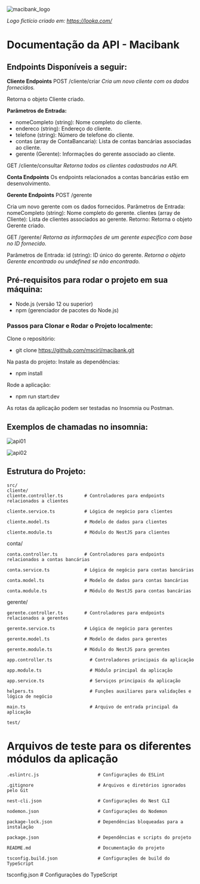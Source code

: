 ![macibank_logo](https://github.com/mscirl/macibank/assets/143663252/e7856599-660a-4db9-90e0-3f28779590ae)

_Logo fictício criado em: https://looka.com/_

# Documentação da API - Macibank

## Endpoints Disponíveis a seguir:

**Cliente Endpoints**
POST /cliente/criar
_Cria um novo cliente com os dados fornecidos._

Retorna o objeto Cliente criado.

**Parâmetros de Entrada:**
* nomeCompleto (string): Nome completo do cliente.
* endereco (string): Endereço do cliente.
* telefone (string): Número de telefone do cliente.
* contas (array de ContaBancaria): Lista de contas bancárias associadas ao cliente.
* gerente (Gerente): Informações do gerente associado ao cliente.


GET /cliente/consultar
_Retorna todos os clientes cadastrados na API._

**Conta Endpoints**
Os endpoints relacionados a contas bancárias estão em desenvolvimento.

**Gerente Endpoints**
POST /gerente

Cria um novo gerente com os dados fornecidos.
Parâmetros de Entrada:
nomeCompleto (string): Nome completo do gerente.
clientes (array de Cliente): Lista de clientes associados ao gerente.
Retorno: Retorna o objeto Gerente criado.

GET /gerente/
_Retorna as informações de um gerente específico com base no ID fornecido._

Parâmetros de Entrada:
id (string): ID único do gerente.
_Retorna o objeto Gerente encontrado ou undefined se não encontrado._

## Pré-requisitos para rodar o projeto em sua máquina:
* Node.js (versão 12 ou superior)
* npm (gerenciador de pacotes do Node.js)

### Passos para Clonar e Rodar o Projeto localmente:

Clone o repositório:
* git clone https://github.com/mscirl/macibank.git

Na pasta do projeto:
Instale as dependências:
* npm install

Rode a aplicação:
* npm run start:dev

As rotas da aplicação podem ser testadas no Insomnia ou Postman.

## Exemplos de chamadas no insomnia:

![api01](https://github.com/mscirl/macibank/assets/143663252/80094ff2-6548-4a17-aa21-b230585bc90f)

![api02](https://github.com/mscirl/macibank/assets/143663252/3c1a9950-6df3-4015-a28c-0252291b5432)


## Estrutura do Projeto:

    src/
    cliente/
    cliente.controller.ts        # Controladores para endpoints relacionados a clientes

    cliente.service.ts           # Lógica de negócio para clientes
  
    cliente.model.ts             # Modelo de dados para clientes
    
    cliente.module.ts            # Módulo do NestJS para clientes

  
  conta/
  
    conta.controller.ts          # Controladores para endpoints relacionados a contas bancárias
    
    conta.service.ts             # Lógica de negócio para contas bancárias
    
    conta.model.ts               # Modelo de dados para contas bancárias
    
    conta.module.ts              # Módulo do NestJS para contas bancárias



  gerente/
  
    gerente.controller.ts        # Controladores para endpoints relacionados a gerentes
    
    gerente.service.ts           # Lógica de negócio para gerentes
    
    gerente.model.ts             # Modelo de dados para gerentes
    
    gerente.module.ts            # Módulo do NestJS para gerentes

    app.controller.ts              # Controladores principais da aplicação
  
    app.module.ts                  # Módulo principal da aplicação
  
    app.service.ts                 # Serviços principais da aplicação
  
    helpers.ts                     # Funções auxiliares para validações e lógica de negócio
  
    main.ts                        # Arquivo de entrada principal da aplicação

    test/
    
  # Arquivos de teste para os diferentes módulos da aplicação


    .eslintrc.js                      # Configurações do ESLint

    .gitignore                        # Arquivos e diretórios ignorados pelo Git

    nest-cli.json                     # Configurações do Nest CLI

    nodemon.json                      # Configurações do Nodemon

    package-lock.json                 # Dependências bloqueadas para a instalação

    package.json                      # Dependências e scripts do projeto

    README.md                         # Documentação do projeto

    tsconfig.build.json               # Configurações de build do TypeScript

tsconfig.json                     # Configurações do TypeScript

